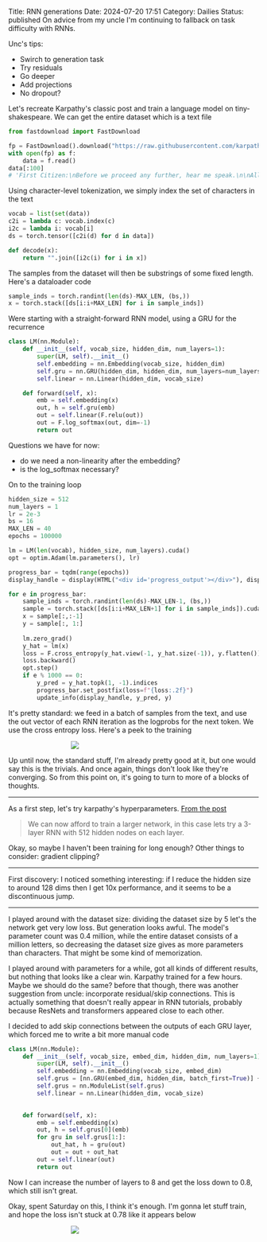 Title: RNN generations
Date: 2024-07-20 17:51
Category: Dailies
Status: published
On advice from my uncle I'm continuing to fallback on task difficulty with RNNs.

Unc's tips:
- Swirch to generation task
- Try residuals
- Go deeper
- Add projections 
- No dropout?

Let's recreate Karpathy's classic post and train a language model on tiny-shakespeare. We can get the entire dataset which is a text file
```python
from fastdownload import FastDownload

fp = FastDownload().download("https://raw.githubusercontent.com/karpathy/char-rnn/master/data/tinyshakespeare/input.txt")
with open(fp) as f:
    data = f.read()
data[:100]
# 'First Citizen:\nBefore we proceed any further, hear me speak.\n\nAll:\nSpeak, speak.\n\nFirst Citizen:\nYou'
```

Using character-level tokenization, we simply index the set of characters in the text
```python
vocab = list(set(data))
c2i = lambda c: vocab.index(c)
i2c = lambda i: vocab[i]
ds = torch.tensor([c2i(d) for d in data])

def decode(x):
    return "".join([i2c(i) for i in x])
```

The samples from the dataset will then be substrings of some fixed length. Here's a dataloader code
```python
sample_inds = torch.randint(len(ds)-MAX_LEN, (bs,))
x = torch.stack([ds[i:i+MAX_LEN] for i in sample_inds])
```

Were starting with a straight-forward RNN model, using a GRU for the recurrence
```python
class LM(nn.Module):
    def __init__(self, vocab_size, hidden_dim, num_layers=1):
        super(LM, self).__init__()
        self.embedding = nn.Embedding(vocab_size, hidden_dim)
        self.gru = nn.GRU(hidden_dim, hidden_dim, num_layers=num_layers, batch_first=True)
        self.linear = nn.Linear(hidden_dim, vocab_size)

    def forward(self, x):
        emb = self.embedding(x)
        out, h = self.gru(emb)
        out = self.linear(F.relu(out))
        out = F.log_softmax(out, dim=-1)
        return out
```
Questions we have for now:
- do we need a non-linearity after the embedding?
- is the log_softmax necessary? 

On to the training loop
```python
hidden_size = 512
num_layers = 1
lr = 2e-3
bs = 16
MAX_LEN = 40
epochs = 100000

lm = LM(len(vocab), hidden_size, num_layers).cuda()
opt = optim.Adam(lm.parameters(), lr)

progress_bar = tqdm(range(epochs)) 
display_handle = display(HTML("<div id='progress_output'></div>"), display_id=True)

for e in progress_bar:
    sample_inds = torch.randint(len(ds)-MAX_LEN-1, (bs,))
    sample = torch.stack([ds[i:i+MAX_LEN+1] for i in sample_inds]).cuda()
    x = sample[:,:-1]
    y = sample[:, 1:]
    
    lm.zero_grad()
    y_hat = lm(x)
    loss = F.cross_entropy(y_hat.view(-1, y_hat.size(-1)), y.flatten())
    loss.backward()
    opt.step()
    if e % 1000 == 0:
        y_pred = y_hat.topk(1, -1).indices
        progress_bar.set_postfix(loss=f"{loss:.2f}")
        update_info(display_handle, y_pred, y)
```
It's pretty standard: we feed in a batch of samples from the text, and use the out vector of each RNN iteration as the logprobs for the next token. We use the cross entropy loss. Here's a peek to the training
<p style="width:50%; margin:auto">
  <img src="{static}images/rnn_gen_loss.png" />
</p>
<!--![[rnn_gen_loss.png]]-->

Up until now, the standard stuff, I'm already pretty good at it, but one would say this is the trivials. And once again, things don't look like they're converging. So from this point on, it's going to turn to more of a blocks of thoughts.

<hr>

As a first step, let's try karpathy's hyperparameters. [From the post](https://karpathy.github.io/2015/05/21/rnn-effectiveness/#:~:text=We%20can%20now%20afford%20to%20train%20a%20larger%20network%2C%20in%20this%20case%20lets%20try%20a%203%2Dlayer%20RNN%20with%20512%20hidden%20nodes%20on%20each%20layer.%20After%20we%20train%20the%20network%20for%20a%20few%20hours%20we%20obtain%20samples%20such%20as%3A)
> We can now afford to train a larger network, in this case lets try a 3-layer RNN with 512 hidden nodes on each layer.
	
Okay, so maybe I haven't been training for long enough?  Other things to consider: gradient clipping?

<hr>

First discovery: I noticed something interesting: if I reduce the hidden size to around 128 dims then I get 10x performance, and it seems to be a discontinuous jump.

<hr>

I played around with the dataset size: dividing the dataset size by 5 let's the network get very low loss. But generation looks awful. The model's parameter count was 0.4 million, while the entire dataset consists of a million letters, so decreasing the dataset size gives as more parameters than characters. That might be some kind of memorization.

I played around with parameters for a while, got all kinds of different results, but nothing that looks like a clear win. Karpathy trained for a few hours. Maybe we should do the same? before that though, there was another suggestion from uncle: incorporate residual/skip connections. This is actually something that doesn't really appear in RNN tutorials, probably because ResNets and transformers appeared close to each other. 

I decided to add skip connections between the outputs of each GRU layer, which forced me to write a bit more manual code

```python
class LM(nn.Module):
    def __init__(self, vocab_size, embed_dim, hidden_dim, num_layers=1):
        super(LM, self).__init__()
        self.embedding = nn.Embedding(vocab_size, embed_dim)
        self.grus = [nn.GRU(embed_dim, hidden_dim, batch_first=True)] + [nn.GRU(hidden_dim, hidden_dim, batch_first=True) for i in range(1, num_layers)]
        self.grus = nn.ModuleList(self.grus)
        self.linear = nn.Linear(hidden_dim, vocab_size)

    
    def forward(self, x):
        emb = self.embedding(x)
        out, h = self.grus[0](emb)
        for gru in self.grus[1:]:
            out_hat, h = gru(out)
            out = out + out_hat
        out = self.linear(out)
        return out
```

Now I can increase the number of layers to 8 and get the loss down to 0.8, which still isn't great.

Okay, spent Saturday on this, I think it's enough. I'm gonna let stuff train, and hope the loss isn't stuck at 0.78 like it appears below

<p style="width:50%; margin:auto">
  <img src="{static}images/rnn_loss.png" />
</p>
<!--![[rnn_loss.png]]-->